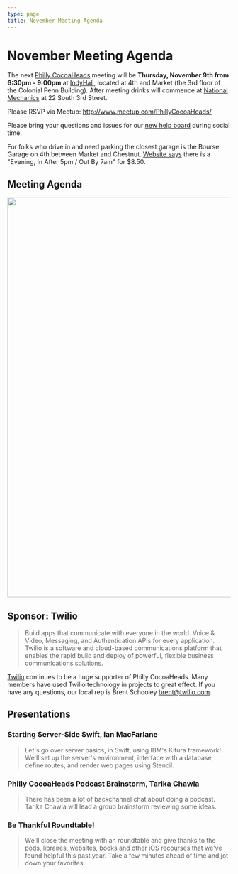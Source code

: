 ```yaml
---
type: page
title: November Meeting Agenda
---
```


# November Meeting Agenda

The next [Philly CocoaHeads][PC] meeting will be **Thursday, November 9th from 6:30pm - 9:00pm** at [IndyHall][IndyHall], located at 4th and Market (the 3rd floor of the Colonial Penn Building). After meeting drinks will commence at [National Mechanics][NationalMechanics] at 22 South 3rd Street.

[PC]:http://phillycocoa.org
[IndyHall]:https://www.indyhall.org/
[NationalMechanics]: http://www.nationalmechanics.com/

Please RSVP via Meetup: <http://www.meetup.com/PhillyCocoaHeads/>

Please bring your questions and issues for our [new help board](http://phillycocoa.org/blog/meeting-format-changes/) during social time.

For folks who drive in and need parking the closest garage is the Bourse Garage on 4th between Market and Chestnut. [Website says](https://www.parkme.com/lot/85982/bourse-garage-philadelphia-pa) there is a "Evening, In After 5pm / Out By 7am" for $8.50.

## Meeting Agenda

<p><img src="/images/agenda.png" width="900px"/></p>

## Sponsor: Twilio

> Build apps that communicate with everyone in the world. Voice & Video, Messaging, and Authentication APIs for every application. Twilio is a software and cloud-based communications platform that enables the rapid build and deploy of powerful, flexible business communications solutions.

[Twilio](http://www.twilio.com) continues to be a huge supporter of Philly CocoaHeads. Many members have used Twilio technology in projects to great effect. If you have any questions, our local rep is Brent Schooley <brent@twilio.com>.

## Presentations

### Starting Server-Side Swift, Ian MacFarlane

> Let's go over server basics, in Swift, using IBM's Kitura framework! We'll set up the server's environment, interface with a database, define routes, and render web pages using Stencil. 

### Philly CocoaHeads Podcast Brainstorm, Tarika Chawla

> There has been a lot of backchannel chat about doing a podcast. Tarika Chawla will lead a group brainstorm reviewing some ideas.

### Be Thankful Roundtable!

> We'll close the meeting with an roundtable and give thanks to the pods, libraires, websites, books and other iOS recourses that we've found helpful this past year. Take a few minutes ahead of time and jot down your favorites.
